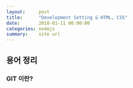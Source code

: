 ```yaml
---
layout:     post
title:      "Development Setting & HTML, CSS"
date:       2018-01-11 00:00:00
categories: nodejs
summary:    site url
---
```


## 용어 정리

### GIT 이란?
 
